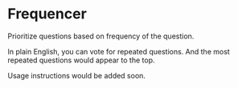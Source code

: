 # Frequencer

Prioritize questions based on frequency of the question.

In plain English, you can vote for repeated questions. And the most repeated questions would appear to the top.

Usage instructions would be added soon.
